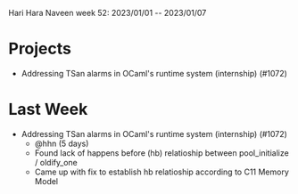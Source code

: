 Hari Hara Naveen week 52: 2023/01/01 -- 2023/01/07

# Projects

- Addressing TSan alarms in OCaml's runtime system (internship) (#1072)

# Last Week

- Addressing TSan alarms in OCaml's runtime system (internship) (#1072)
  - @hhn (5 days)
  - Found lack of happens before (hb) relatioship between pool_initialize / oldify_one
  - Came up with fix to establish hb relatioship according to C11 Memory Model
  